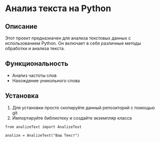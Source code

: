 # Анализ текста на Python

## Описание

Этот проект предназначен для анализа текстовых данных с использованием Python. Он включает в себя различные методы обработки и анализа текста.

## Функциональность

- Анализ частоты слов
- Нахождение уникольного слова

## Установка

1. Для установки просто скопируйте данный репозиторий с помощью git
2. Импортируйте библиотеку и создайте экземпляр класса
  
```
from analizeText import AnalizeText

analize = AnalizeText("Ваш Текст")
```

